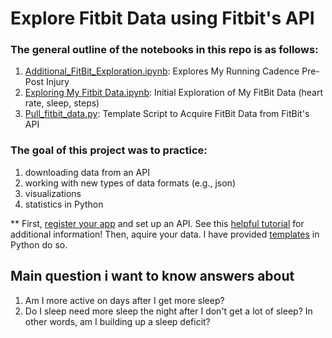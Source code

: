 # Explore Fitbit Data using Fitbit's API

### The general outline of the notebooks in this repo is as follows:
 1. [Additional_FitBit_Exploration.ipynb](https://github.com/JessieRayeBauer/Fitbit/blob/master/Additional_FitBit_Exploration.ipynb): Explores My Running Cadence Pre-Post Injury
 2. [Exploring My Fitbit Data.ipynb](https://github.com/JessieRayeBauer/Fitbit/blob/master/Exploring%20My%20Fitbit%20Data.ipynb): Initial Exploration of My FitBit Data (heart rate, sleep, steps)
 3. [Pull_fitbit_data.py](Pull_fitbit_data.py): Template Script to Acquire FitBit Data from FitBit's API

### The goal of this project was to practice:

1. downloading data from an API 
2. working with new types of data formats (e.g., json)
3. visualizations
4. statistics in Python

 
** First, [register your app](https://dev.fitbit.com/apps/new) and set up an API. See this [helpful tutorial](http://pdwhomeautomation.blogspot.com/2015/03/using-fitbit-api-on-raspberry-pi-with.html) for additional information! Then, aquire your data. I have provided [templates](https://github.com/JessieRayeBauer/Fitbit/blob/master/Pull_fitbit_data.md) in Python do so. 
## Main question i want to know answers about
1. Am I more active on days after I get more sleep?
2. Do I sleep need more sleep the night after I don't get a lot of sleep? In other words, am I building up a sleep deficit?

